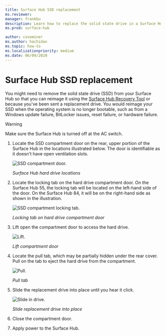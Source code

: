 ```yaml
---
title: Surface Hub SSD replacement
ms.reviewer: 
manager: frankbu
description: Learn how to replace the solid state drive in a Surface Hub.
ms.prod: surface-hub

author: coveminer
ms.author: hachidan
ms.topic: how-to
ms.localizationpriority: medium
ms.date: 06/09/2020
---
```


# Surface Hub SSD replacement

You might need to remove the solid state drive (SSD) from your Surface Hub so that you can reimage it using the [Surface Hub Recovery Tool](surface-hub-recovery-tool.md) or because you've been sent a replacement drive. You would reimage your SSD when the operating system is no longer bootable, such as from a Windows update failure, BitLocker issues, reset failure, or hardware failure. 


>[!WARNING]
>Make sure the Surface Hub is turned off at the AC switch.

1. Locate the SSD compartment door on the rear, upper portion of the Surface Hub in the locations illustrated below. The door is identifiable as it doesn't have open ventilation slots.

    ![SSD compartment door.](images/ssd-location.png)

    *Surface Hub hard drive locations*

2. Locate the locking tab on the hard drive compartment door. On the Surface Hub 55, the locking tab will be located on the left-hand side of the door. On the Surface Hub 84, it will be on the right-hand side as shown in the illustration.

    ![SSD compartment locking tab.](images/ssd-lock-tab.png)

    *Locking tab on hard drive compartment door*

3. Lift open the compartment door to access the hard drive.

    ![Lift.](images/ssd-lift-door.png)

    *Lift compartment door*

4. Locate the pull tab, which may be partially hidden under the rear cover. Pull on the tab to eject the hard drive from the compartment.

    ![Pull.](images/ssd-pull-tab.png)

    *Pull tab*

5. Slide the replacement drive into place until you hear it click.

    ![Slide in drive.](images/ssd-click.png)
    
    *Slide replacement drive into place*

6. Close the compartment door.

7. Apply power to the Surface Hub.
